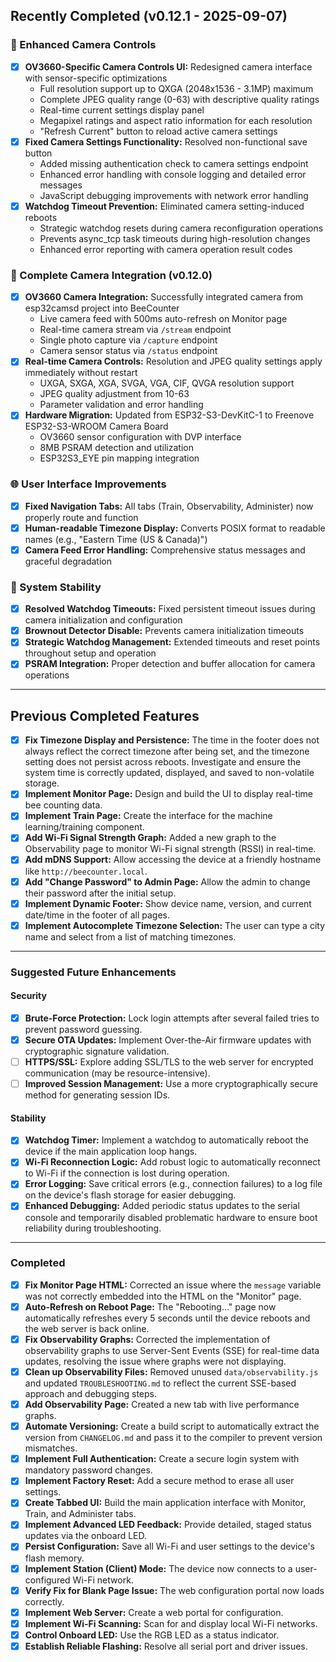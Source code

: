 
## Recently Completed (v0.12.1 - 2025-09-07)

### 🎥 Enhanced Camera Controls
- [x] **OV3660-Specific Camera Controls UI:** Redesigned camera interface with sensor-specific optimizations
  - Full resolution support up to QXGA (2048x1536 - 3.1MP) maximum
  - Complete JPEG quality range (0-63) with descriptive quality ratings
  - Real-time current settings display panel
  - Megapixel ratings and aspect ratio information for each resolution
  - "Refresh Current" button to reload active camera settings
- [x] **Fixed Camera Settings Functionality:** Resolved non-functional save button
  - Added missing authentication check to camera settings endpoint
  - Enhanced error handling with console logging and detailed error messages
  - JavaScript debugging improvements with network error handling
- [x] **Watchdog Timeout Prevention:** Eliminated camera setting-induced reboots
  - Strategic watchdog resets during camera reconfiguration operations
  - Prevents async_tcp task timeouts during high-resolution changes
  - Enhanced error reporting with camera operation result codes

### 🎥 Complete Camera Integration (v0.12.0)
- [x] **OV3660 Camera Integration:** Successfully integrated camera from esp32camsd project into BeeCounter
  - Live camera feed with 500ms auto-refresh on Monitor page
  - Real-time camera stream via `/stream` endpoint
  - Single photo capture via `/capture` endpoint  
  - Camera sensor status via `/status` endpoint
- [x] **Real-time Camera Controls:** Resolution and JPEG quality settings apply immediately without restart
  - UXGA, SXGA, XGA, SVGA, VGA, CIF, QVGA resolution support
  - JPEG quality adjustment from 10-63
  - Parameter validation and error handling
- [x] **Hardware Migration:** Updated from ESP32-S3-DevKitC-1 to Freenove ESP32-S3-WROOM Camera Board
  - OV3660 sensor configuration with DVP interface
  - 8MB PSRAM detection and utilization
  - ESP32S3_EYE pin mapping integration

### 🌐 User Interface Improvements  
- [x] **Fixed Navigation Tabs:** All tabs (Train, Observability, Administer) now properly route and function
- [x] **Human-readable Timezone Display:** Converts POSIX format to readable names (e.g., "Eastern Time (US & Canada)")
- [x] **Camera Feed Error Handling:** Comprehensive status messages and graceful degradation

### 🔧 System Stability
- [x] **Resolved Watchdog Timeouts:** Fixed persistent timeout issues during camera initialization and configuration
- [x] **Brownout Detector Disable:** Prevents camera initialization timeouts
- [x] **Strategic Watchdog Management:** Extended timeouts and reset points throughout setup and operation
- [x] **PSRAM Integration:** Proper detection and buffer allocation for camera operations

---

## Previous Completed Features

- [x] **Fix Timezone Display and Persistence:** The time in the footer does not always reflect the correct timezone after being set, and the timezone setting does not persist across reboots. Investigate and ensure the system time is correctly updated, displayed, and saved to non-volatile storage.
- [x] **Implement Monitor Page:** Design and build the UI to display real-time bee counting data.
- [x] **Implement Train Page:** Create the interface for the machine learning/training component.
- [x] **Add Wi-Fi Signal Strength Graph:** Added a new graph to the Observability page to monitor Wi-Fi signal strength (RSSI) in real-time.
- [x] **Add mDNS Support:** Allow accessing the device at a friendly hostname like `http://beecounter.local`.
- [x] **Add "Change Password" to Admin Page:** Allow the admin to change their password after the initial setup.
- [x] **Implement Dynamic Footer:** Show device name, version, and current date/time in the footer of all pages.
- [x] **Implement Autocomplete Timezone Selection:** The user can type a city name and select from a list of matching timezones.

---
### Suggested Future Enhancements

#### Security
- [x] **Brute-Force Protection:** Lock login attempts after several failed tries to prevent password guessing.
- [x] **Secure OTA Updates:** Implement Over-the-Air firmware updates with cryptographic signature validation.
- [ ] **HTTPS/SSL:** Explore adding SSL/TLS to the web server for encrypted communication (may be resource-intensive).
- [ ] **Improved Session Management:** Use a more cryptographically secure method for generating session IDs.

#### Stability
- [x] **Watchdog Timer:** Implement a watchdog to automatically reboot the device if the main application loop hangs.
- [x] **Wi-Fi Reconnection Logic:** Add robust logic to automatically reconnect to Wi-Fi if the connection is lost during operation.
- [x] **Error Logging:** Save critical errors (e.g., connection failures) to a log file on the device's flash storage for easier debugging.
- [x] **Enhanced Debugging:** Added periodic status updates to the serial console and temporarily disabled problematic hardware to ensure boot reliability during troubleshooting.

---
### Completed
- [x] **Fix Monitor Page HTML:** Corrected an issue where the `message` variable was not correctly embedded into the HTML on the "Monitor" page.
- [x] **Auto-Refresh on Reboot Page:** The "Rebooting..." page now automatically refreshes every 5 seconds until the device reboots and the web server is back online.
- [x] **Fix Observability Graphs:** Corrected the implementation of observability graphs to use Server-Sent Events (SSE) for real-time data updates, resolving the issue where graphs were not displaying.
- [x] **Clean up Observability Files:** Removed unused `data/observability.js` and updated `TROUBLESHOOTING.md` to reflect the current SSE-based approach and debugging steps.
- [x] **Add Observability Page:** Created a new tab with live performance graphs.
- [x] **Automate Versioning:** Create a build script to automatically extract the version from `CHANGELOG.md` and pass it to the compiler to prevent version mismatches.
- [x] **Implement Full Authentication:** Create a secure login system with mandatory password changes.
- [x] **Implement Factory Reset:** Add a secure method to erase all user settings.
- [x] **Create Tabbed UI:** Build the main application interface with Monitor, Train, and Administer tabs.
- [x] **Implement Advanced LED Feedback:** Provide detailed, staged status updates via the onboard LED.
- [x] **Persist Configuration:** Save all Wi-Fi and user settings to the device's flash memory.
- [x] **Implement Station (Client) Mode:** The device now connects to a user-configured Wi-Fi network.
- [x] **Verify Fix for Blank Page Issue:** The web configuration portal now loads correctly.
- [x] **Implement Web Server:** Create a web portal for configuration.
- [x] **Implement Wi-Fi Scanning:** Scan for and display local Wi-Fi networks.
- [x] **Control Onboard LED:** Use the RGB LED as a status indicator.
- [x] **Establish Reliable Flashing:** Resolve all serial port and driver issues.

